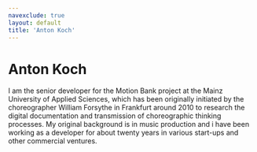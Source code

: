 ```yaml
---
navexclude: true
layout: default
title: 'Anton Koch'
---
```


# Anton Koch

I am the senior developer for the Motion Bank project at the Mainz University of Applied Sciences, which has been originally initiated by the choreographer William Forsythe in Frankfurt around 2010 to research the digital documentation and transmission of choreographic thinking processes. My original background is in music production and i have been working as a developer for about twenty years in various start-ups and other commercial ventures.